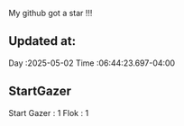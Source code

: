 My github got a star !!!
## Updated at:
Day  :2025-05-02
Time :06:44:23.697-04:00
## StartGazer
Start Gazer : 1
Flok : 1